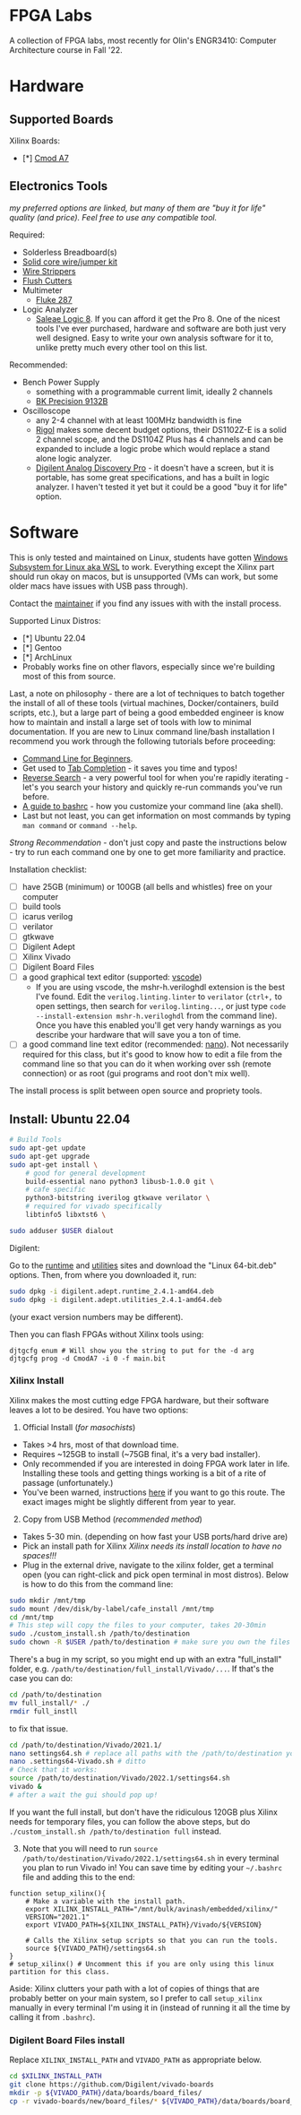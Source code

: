 # FPGA Labs
A collection of FPGA labs, most recently for Olin's ENGR3410: Computer Architecture course in Fall '22. 

# Hardware

## Supported Boards
Xilinx Boards:
  - [*] [Cmod A7](https://digilent.com/reference/programmable-logic/cmod-a7/start)

## Electronics Tools
*my preferred options are linked, but many of them are "buy it for life" quality (and price). Feel free to use any compatible tool.*

Required:

- Solderless Breadboard(s)
- [Solid core wire/jumper kit]()
- [Wire Strippers]()
- [Flush Cutters]()
- Multimeter
  - [Fluke 287](https://www.fluke.com/en-us/product/electrical-testing/digital-multimeters/fluke-287)
- Logic Analyzer
  - [Saleae Logic 8](https://www.saleae.com/). If you can afford it get the Pro 8. One of the nicest tools I've ever purchased, hardware and software are both just very well designed. Easy to write your own analysis software for it to, unlike pretty much every other tool on this list.

Recommended:
- Bench Power Supply
  - something with a programmable current limit, ideally 2 channels
  - [BK Precision 9132B](https://www.bkprecision.com/products/power-supplies/9132B-triple-output-programmable-dc-power-supply-2-0-60v-3a-1-0-5v-3a.html)
- Oscilloscope
  - any 2-4 channel with at least 100MHz bandwidth is fine
  - [Rigol](https://www.rigolna.com/products/digital-oscilloscopes/1000z/) makes some decent budget options, their DS1102Z-E is a solid 2 channel scope, and the DS1104Z Plus has 4 channels and can be expanded to include a logic probe which would replace a stand alone logic analyzer.
  - [Digilent Analog Discovery Pro](https://digilent.com/reference/test-and-measurement/analog-discovery-pro-3x50/specifications) - it doesn't have a screen, but it is portable, has some great specifications, and has a built in logic analyzer. I haven't tested it yet but it could be a good "buy it for life" option.

# Software
This is only tested and maintained on Linux, students have gotten [Windows Subsystem for Linux aka WSL](https://docs.microsoft.com/en-us/windows/wsl/install-win10) to work. Everything except the Xilinx part should run okay on macos, but is unsupported (VMs can work, but some older macs have issues with USB pass through).

Contact the [maintainer](mailto:avinash+fpga@nonholonomy.com) if you find any issues with with the install process.

Supported Linux Distros:
- [*] Ubuntu 22.04
- [*] Gentoo
- [*] ArchLinux
- Probably works fine on other flavors, especially since we're building most of this from source.

Last, a note on philosophy - there are a lot of techniques to batch together the install of all of these tools (virtual machines, Docker/containers, build scripts, etc.), but a large part of being a good embedded engineer is know how to maintain and install a large set of tools with low to minimal documentation. If you are new to Linux command line/bash installation I recommend you work through the following tutorials before proceeding:
  - [Command Line for Beginners](https://ubuntu.com/tutorials/command-line-for-beginners#1-overview).
  - Get used to [Tab Completion](https://www.howtogeek.com/195207/use-tab-completion-to-type-commands-faster-on-any-operating-system/) - it saves you time and typos!
  - [Reverse Search](https://codeburst.io/use-reverse-i-search-to-quickly-navigate-through-your-history-917f4d7ffd37) - a very powerful tool for when you're rapidly iterating - let's you search your history and quickly re-run commands you've run before.
  - [A guide to bashrc](https://www.routerhosting.com/knowledge-base/what-is-linux-bashrc-and-how-to-use-it-full-guide/) - how you customize your command line (aka shell).
  - Last but not least, you can get information on most commands by typing `man command` or `command --help`.

*Strong Recommendation* - don't just copy and paste the instructions below - try to run each command one by one to get more familiarity and practice.

Installation checklist:
- [ ] have 25GB (minimum) or 100GB (all bells and whistles) free on your computer
- [ ] build tools
- [ ] icarus verilog
- [ ] verilator
- [ ] gtkwave
- [ ] Digilent Adept
- [ ] Xilinx Vivado
- [ ] Digilent Board Files
- [ ] a good graphical text editor (supported: [vscode](https://code.visualstudio.com/)) 
  - If you are using vscode, the mshr-h.veriloghdl extension is the best I've found. Edit the `verilog.linting.linter` to `verilator` (`ctrl+,` to open settings, then search for `verilog.linting...`, or just type `code --install-extension mshr-h.veriloghdl` from the command line). Once you have this enabled you'll get very handy warnings as you describe your hardware that will save you a ton of time.
- [ ] a good command line text editor (recommended: [nano](https://www.nano-editor.org/)). Not necessarily required for this class, but it's good to know how to edit a file from the command line so that you can do it when working over ssh (remote connection) or as root (gui programs and root don't mix well).
  
The install process is split between open source and propriety tools.

## Install: Ubuntu 22.04

```bash
# Build Tools
sudo apt-get update
sudo apt-get upgrade
sudo apt-get install \
    # good for general development
    build-essential nano python3 libusb-1.0.0 git \
    # cafe specific
    python3-bitstring iverilog gtkwave verilator \
    # required for vivado specifically
    libtinfo5 libxtst6 \

sudo adduser $USER dialout
```

Digilent:

Go to the [runtime](https://digilent.com/reference/lib/exe/fetch.php?tok=f5f244&media=https%3A%2F%2Fmautic.digilentinc.com%2Fadept-runtime-download) and [utilities](https://digilent.com/reference/lib/exe/fetch.php?tok=358c01&media=https%3A%2F%2Fmautic.digilentinc.com%2Fadept-utilities-download) sites and download the "Linux 64-bit.deb" options. Then, from where you downloaded it, run:
```bash
sudo dpkg -i digilent.adept.runtime_2.4.1-amd64.deb
sudo dpkg -i digilent.adept.utilities_2.4.1-amd64.deb
```
(your exact version numbers may be different).

Then you can flash FPGAs without Xilinx tools using:
```
djtgcfg enum # Will show you the string to put for the -d arg
djtgcfg prog -d CmodA7 -i 0 -f main.bit
```

### Xilinx Install
Xilinx makes the most cutting edge FPGA hardware, but their software leaves a lot to be desired. You have two options:
1. Official Install (_for masochists_)
  - Takes >4 hrs, most of that download time.
  - Requires ~125GB to install (~75GB final, it's a very bad installer).
  - Only recommended if you are interested in doing FPGA work later in life. Installing these tools and getting things working is a bit of a rite of passage (unfortunately.)
  - You've been warned, instructions [here](docs/install/xilinx/xilinx.md) if you want to go this route. The exact images might be slightly different from year to year.
2. Copy from USB Method (_recommended method_)
  - Takes 5-30 min. (depending on how fast your USB ports/hard drive are)
  - Pick an install path for Xilinx *Xilinx needs its install location to have no spaces!!!*
  - Plug in the external drive, navigate to the xilinx folder, get a terminal open (you can right-click and pick open terminal in most distros). Below is how to do this from the command line:
```bash
sudo mkdir /mnt/tmp
sudo mount /dev/disk/by-label/cafe_install /mnt/tmp
cd /mnt/tmp
# This step will copy the files to your computer, takes 20-30min
sudo ./custom_install.sh /path/to/destination
sudo chown -R $USER /path/to/destination # make sure you own the files once they're copied.
```
There's a bug in my script, so you might end up with an extra "full_install" folder, e.g. `/path/to/destination/full_install/Vivado/...`. If that's the case you can do:
```bash
cd /path/to/destination
mv full_install/* ./
rmdir full_instll
```
to fix that issue.

```bash
cd /path/to/destination/Vivado/2021.1/
nano settings64.sh # replace all paths with the /path/to/destination you used above
nano .settings64-Vivado.sh # ditto
# Check that it works:
source /path/to/destination/Vivado/2022.1/settings64.sh
vivado &
# after a wait the gui should pop up!
```

If you want the full install, but don't have the ridiculous 120GB plus Xilinx needs for temporary files, you can follow the above steps, but do `./custom_install.sh /path/to/destination full` instead. 

3. Note that you will need to run `source /path/to/destination/Vivado/2022.1/settings64.sh` in every terminal you plan to run Vivado in! You can save time by editing your `~/.bashrc` file and adding this to the end:
```
function setup_xilinx(){
    # Make a variable with the install path.
    export XILINX_INSTALL_PATH="/mnt/bulk/avinash/embedded/xilinx/"
    VERSION="2021.1"
    export VIVADO_PATH=${XILINX_INSTALL_PATH}/Vivado/${VERSION}
    
    # Calls the Xilinx setup scripts so that you can run the tools.
    source ${VIVADO_PATH}/settings64.sh
}
# setup_xilinx() # Uncomment this if you are only using this linux partition for this class. 
```

Aside: Xilinx clutters your path with a lot of copies of things that are probably better on your main system, so I prefer to call `setup_xilinx` manually in every terminal I'm using it in (instead of running it all the time by calling it from `.bashrc`).


### Digilent Board Files install
Replace `XILINX_INSTALL_PATH` and `VIVADO_PATH` as appropriate below.
```bash
cd $XILINX_INSTALL_PATH 
git clone https://github.com/Digilent/vivado-boards
mkdir -p ${VIVADO_PATH}/data/boards/board_files/
cp -r vivado-boards/new/board_files/* ${VIVADO_PATH}/data/boards/board_files/
```

